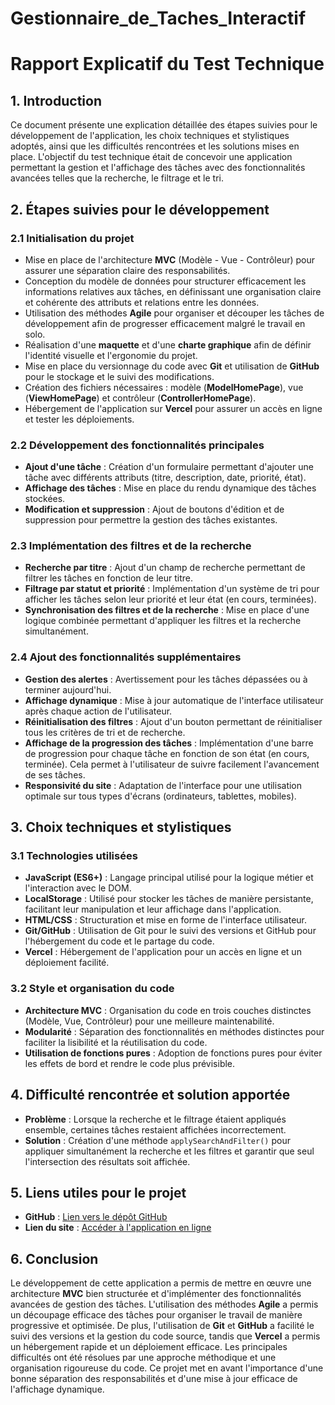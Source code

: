 # Gestionnaire_de_Taches_Interactif
# Rapport Explicatif du Test Technique

## 1. Introduction

Ce document présente une explication détaillée des étapes suivies pour le développement de l'application, les choix techniques et stylistiques adoptés, ainsi que les difficultés rencontrées et les solutions mises en place. L'objectif du test technique était de concevoir une application permettant la gestion et l'affichage des tâches avec des fonctionnalités avancées telles que la recherche, le filtrage et le tri.

## 2. Étapes suivies pour le développement

### 2.1 Initialisation du projet

- Mise en place de l'architecture **MVC** (Modèle - Vue - Contrôleur) pour assurer une séparation claire des responsabilités.
- Conception du modèle de données pour structurer efficacement les informations relatives aux tâches, en définissant une organisation claire et cohérente des attributs et relations entre les données.
- Utilisation des méthodes **Agile** pour organiser et découper les tâches de développement afin de progresser efficacement malgré le travail en solo.
- Réalisation d'une **maquette** et d'une **charte graphique** afin de définir l'identité visuelle et l'ergonomie du projet.
- Mise en place du versionnage du code avec **Git** et utilisation de **GitHub** pour le stockage et le suivi des modifications.
- Création des fichiers nécessaires : modèle (**ModelHomePage**), vue (**ViewHomePage**) et contrôleur (**ControllerHomePage**).
- Hébergement de l'application sur **Vercel** pour assurer un accès en ligne et tester les déploiements.

### 2.2 Développement des fonctionnalités principales

- **Ajout d'une tâche** : Création d'un formulaire permettant d'ajouter une tâche avec différents attributs (titre, description, date, priorité, état).
- **Affichage des tâches** : Mise en place du rendu dynamique des tâches stockées.
- **Modification et suppression** : Ajout de boutons d'édition et de suppression pour permettre la gestion des tâches existantes.

### 2.3 Implémentation des filtres et de la recherche

- **Recherche par titre** : Ajout d'un champ de recherche permettant de filtrer les tâches en fonction de leur titre.
- **Filtrage par statut et priorité** : Implémentation d'un système de tri pour afficher les tâches selon leur priorité et leur état (en cours, terminées).
- **Synchronisation des filtres et de la recherche** : Mise en place d'une logique combinée permettant d'appliquer les filtres et la recherche simultanément.

### 2.4 Ajout des fonctionnalités supplémentaires

- **Gestion des alertes** : Avertissement pour les tâches dépassées ou à terminer aujourd'hui.
- **Affichage dynamique** : Mise à jour automatique de l'interface utilisateur après chaque action de l'utilisateur.
- **Réinitialisation des filtres** : Ajout d'un bouton permettant de réinitialiser tous les critères de tri et de recherche.
- **Affichage de la progression des tâches** : Implémentation d'une barre de progression pour chaque tâche en fonction de son état (en cours, terminée). Cela permet à l'utilisateur de suivre facilement l'avancement de ses tâches.
- **Responsivité du site** : Adaptation de l'interface pour une utilisation optimale sur tous types d'écrans (ordinateurs, tablettes, mobiles).

## 3. Choix techniques et stylistiques

### 3.1 Technologies utilisées

- **JavaScript (ES6+)** : Langage principal utilisé pour la logique métier et l'interaction avec le DOM.
- **LocalStorage** : Utilisé pour stocker les tâches de manière persistante, facilitant leur manipulation et leur affichage dans l'application.
- **HTML/CSS** : Structuration et mise en forme de l'interface utilisateur.
- **Git/GitHub** : Utilisation de Git pour le suivi des versions et GitHub pour l'hébergement du code et le partage du code.
- **Vercel** : Hébergement de l'application pour un accès en ligne et un déploiement facilité.

### 3.2 Style et organisation du code

- **Architecture MVC** : Organisation du code en trois couches distinctes (Modèle, Vue, Contrôleur) pour une meilleure maintenabilité.
- **Modularité** : Séparation des fonctionnalités en méthodes distinctes pour faciliter la lisibilité et la réutilisation du code.
- **Utilisation de fonctions pures** : Adoption de fonctions pures pour éviter les effets de bord et rendre le code plus prévisible.

## 4. Difficulté rencontrée et solution apportée

- **Problème** : Lorsque la recherche et le filtrage étaient appliqués ensemble, certaines tâches restaient affichées incorrectement.
- **Solution** : Création d'une méthode `applySearchAndFilter()` pour appliquer simultanément la recherche et les filtres et garantir que seul l'intersection des résultats soit affichée.

## 5. Liens utiles pour le projet

- **GitHub** : [Lien vers le dépôt GitHub](https://github.com/olivier-goy/Gestionnaire_de_Taches_Interactif)
- **Lien du site** : [Accéder à l'application en ligne](https://gestionnaire-de-taches-interactif.vercel.app/)

## 6. Conclusion

Le développement de cette application a permis de mettre en œuvre une architecture **MVC** bien structurée et d'implémenter des fonctionnalités avancées de gestion des tâches. L'utilisation des méthodes **Agile** a permis un découpage efficace des tâches pour organiser le travail de manière progressive et optimisée. De plus, l'utilisation de **Git** et **GitHub** a facilité le suivi des versions et la gestion du code source, tandis que **Vercel** a permis un hébergement rapide et un déploiement efficace. Les principales difficultés ont été résolues par une approche méthodique et une organisation rigoureuse du code. Ce projet met en avant l'importance d'une bonne séparation des responsabilités et d'une mise à jour efficace de l'affichage dynamique.
